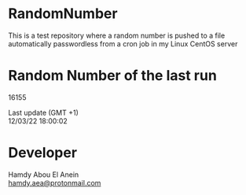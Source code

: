 # RandomNumber    
This is a test repository where a random number is pushed to a file automatically passwordless from a cron job in my Linux CentOS server    
# Random Number of the last run   
16155
      
Last update (GMT +1)    
12/03/22 18:00:02
# Developer    
Hamdy Abou El Anein   
hamdy.aea@protonmail.com
